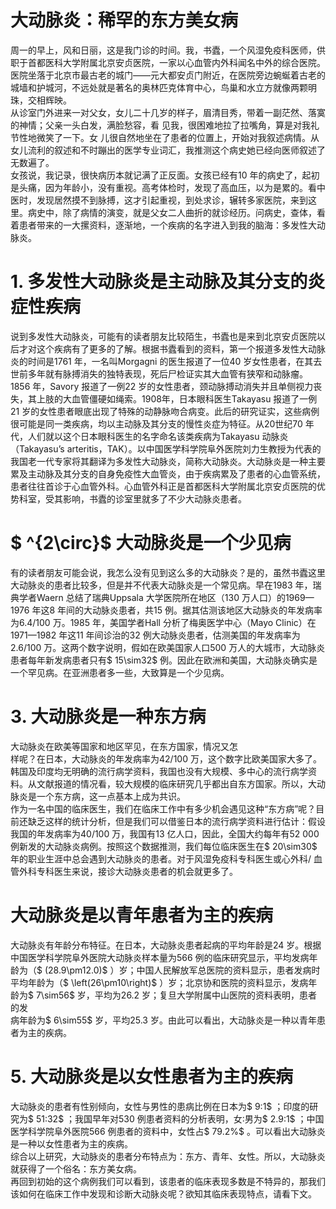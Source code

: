 # 大动脉炎：稀罕的东方美女病  
周一的早上，风和日丽，这是我门诊的时间。我，书蠹，一个风湿免疫科医师，供职于首都医科大学附属北京安贞医院，一家以心血管内外科闻名中外的综合医院。医院坐落于北京市最古老的城门——元大都安贞门附近，在医院旁边蜿蜒着古老的城墙和护城河，不远处就是著名的奥林匹克体育中心，鸟巢和水立方就像两颗明珠，交相辉映。  
从诊室门外进来一对父女，女儿二十几岁的样子，眉清目秀，带着一副茫然、落寞的神情；父亲一头白发，满脸愁容，看 见我，很困难地拉了拉嘴角，算是对我礼节性地微笑了一下。女 儿很自然地坐在了患者的位置上，开始对我叙述病情。从女儿流利的叙述和不时蹦出的医学专业词汇，我推测这个病史她已经向医师叙述了无数遍了。  
女孩说，我记录，很快病历本就记满了正反面。女孩已经有10 年的病史了，起初是头痛，因为年龄小，没有重视。高考体检时，发现了高血压，以为是累的。看中医时，发现居然摸不到脉搏，这才引起重视，到处求诊，辗转多家医院，来到这里。病史中，除了病情的演变，就是父女二人曲折的就诊经历。问病史，查体，看着患者带来的一大摞资料，逐渐地，一个疾病的名字进入到我的脑海：多发性大动脉炎。  
# 1. 多发性大动脉炎是主动脉及其分支的炎症性疾病  
说到多发性大动脉炎，可能有的读者朋友比较陌生，书蠹也是来到北京安贞医院以后才对这个疾病有了更多的了解。根据书蠹看到的资料，第一个报道多发性大动脉炎的时间是1761 年，一名叫Morgagni 的医生报道了一位40 岁女性患者，在其去世前多年就有脉搏消失的独特表现，死后尸检证实其大血管有狭窄和动脉瘤。1856 年，Savory 报道了一例22 岁的女性患者，颈动脉搏动消失并且单侧视力丧失，其上肢的大血管僵硬如绳索。1908年，日本眼科医生Takayasu 报道了一例21 岁的女性患者眼底出现了特殊的动静脉吻合病变。此后的研究证实，这些病例很可能是同一类疾病，均以主动脉及其分支的慢性炎症为特征。从20世纪70 年代，人们就以这个日本眼科医生的名字命名该类疾病为Takayasu 动脉炎（Takayasu’s arteritis，TAK）。以中国医学科学院阜外医院刘力生教授为代表的我国老一代专家将其翻译为多发性大动脉炎，简称大动脉炎。大动脉炎是一种主要累及主动脉及其分支的自身免疫性大血管炎，由于疾病累及了患者的心血管系统，患者往往首诊于心血管外科。心血管外科正是首都医科大学附属北京安贞医院的优势科室，受其影响，书蠹的诊室里就多了不少大动脉炎患者。  
# $ ^{2\circ}$     大动脉炎是一个少见病  
有的读者朋友可能会说，我怎么没有见到这么多的大动脉炎？是的，虽然书蠹这里大动脉炎的患者比较多，但是并不代表大动脉炎是一个常见病。早在1983 年，瑞典学者Waern 总结了瑞典Uppsala 大学医院所在地区（130 万人口）的1969—1976 年这8 年间的大动脉炎患者，共15 例。据其估测该地区大动脉炎的年发病率为6.4/100 万。1985 年，美国学者Hall 分析了梅奥医学中心（Mayo Clinic）在1971—1982 年这11 年间诊治的32 例大动脉炎患者，估测美国的年发病率为2.6/100 万。这两个数字说明，假如在欧美国家人口500 万人的大城市，大动脉炎患者每年新发病患者只有$ 15\sim32$  例。因此在欧洲和美国，大动脉炎确实是一个罕见病。在亚洲患者多一些，大致算是一个少见病。  
# 3. 大动脉炎是一种东方病  
大动脉炎在欧美等国家和地区罕见，在东方国家，情况又怎  
样呢？在日本，大动脉炎的年发病率为42/100 万，这个数字比欧美国家大多了。韩国及印度均无明确的流行病学资料，我国也没有大规模、多中心的流行病学资料。从文献报道的情况看，较大规模的临床研究几乎都出自东方国家。所以，大动脉炎是一个东方病，这一点基本上成为共识。  
作为一名中国的临床医生，我们在临床工作中有多少机会遇见这种“东方病”呢？目前还缺乏这样的统计分析，但是我们可以借鉴日本的流行病学资料进行估计：假设我国的年发病率为40/100 万，我国有13 亿人口，因此，全国大约每年有52 000 例新发的大动脉炎病例。按照这个数据推测，我们每位临床医生在$ 20\sim30$  年的职业生涯中总会遇到大动脉炎的患者。对于风湿免疫科专科医生或心外科/ 血管外科专科医生来说，接诊大动脉炎患者的机会就更多了。  
#  大动脉炎是以青年患者为主的疾病  
大动脉炎有年龄分布特征。在日本，大动脉炎患者起病的平均年龄是24 岁。根据中国医学科学院阜外医院大动脉炎样本量为566 例的临床研究显示，平均发病年龄为（$ (28.9\pm12.0)\$ ）岁；中国人民解放军总医院的资料显示，患者发病时平均年龄为（$ \left(26\pm10\right)$ ）岁；北京协和医院的资料显示，发病年龄为$ 7\sim56$  岁，平均为26.2 岁；复旦大学附属中山医院的资料表明，患者的发  
病年龄为$ 6\sim55$  岁，平均25.3 岁。由此可以看出，大动脉炎是一种以青年患者为主的疾病。  
# 5. 大动脉炎是以女性患者为主的疾病  
大动脉炎的患者有性别倾向，女性与男性的患病比例在日本为$ 9:1$ ；印度的研究为$ 51:32$ ；我国早年对530 例患者资料的分析表明，女∶男为$ 2.9:1$ ；中国医学科学院阜外医院566 例患者的资料中，女性占$ 79.2\%$ 。可以看出大动脉炎是一种以女性患者为主的疾病。  
综合以上研究，大动脉炎的患者分布特点为：东方、青年、女性。所以，大动脉炎就获得了一个俗名：东方美女病。  
再回到初始的这个病例我们可以看到，该患者的临床表现多数是不特异的，那我们该如何在临床工作中发现和诊断大动脉炎呢？欲知其临床表现特点，请看下文。  
